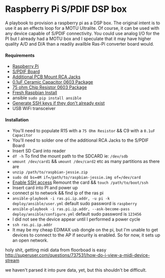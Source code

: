 # Raspberry Pi S/PDIF DSP box
A playbook to provision a raspberry pi as a DSP box.  The original intent is to use it as an effects loop for a MOTU Ultralite.  Of course, it can be used with any device capable of S/PDIF connectivity.  You could use analog I/O for the PI but I already had a MOTU box and I speculate that it may have higher quality A/D and D/A than a readily availble Ras-Pi converter board would.

#### Requirements
-  [Raspberry Pi](https://www.amazon.com/Raspberry-Pi-RASP-PI-3-Model-Motherboard/dp/B01CD5VC92)
-  [S/PDIF Board](https://www.hifiberry.com/products/digiplus/)
-  [Additional PCB Mount RCA Jacks](https://www.hifiberry.com/shop/accessories/rca-jack-pcb-mount-1-pair/)
-  [0.1uF Ceramic Capacitor 0603 Package](http://www.digikey.com/product-detail/en/yageo/CC0603ZRY5V9BB104/311-1343-1-ND/2103127)
-  [75 ohm Chip Resistor 0603 Package](http://www.digikey.com/product-detail/en/yageo/RC0603JR-0775RL/311-75GRCT-ND/729774)
-  [Fresh Raspbian Install](https://www.raspberrypi.org/downloads/raspbian/)
-  ansible `sudo pip install ansible`
-  [Generate SSH keys if they don't already exist](https://help.github.com/articles/generating-an-ssh-key/)
-  USB WiFi transceiver

#### Installation
-  You'll need to populate R15 with a `75 Ohm Resistor` && C9 with a `0.1uF Capacitor`
-  You'll need to solder one of the additional RCA Jacks to the S/PDIF Board
-  Insert SD Card into reader
-  `df -h` To find the mount path to the SDCARD ie: `/dev/sdb`
-  `umount /dev/card1` && `umount /dev/card2` etc as many partitions as there are
-  `unzip /path/to/raspbian-jessie.zip`
-  `sudo dd bs=4M if=/path/to/raspbian-jessie.img of=/dev/card`
-  [Enable SSH access](http://raspberrypi.stackexchange.com/a/58479) Remount the card && `touch /path/to/boot/ssh`
-  Insert card into PI and power up
-  connect pi to network && find ip of the ras pi
-  `ansible-playbook -i ras.pi.ip.addr, -u pi -k deploy/ansible/user.yml` default sudo password is `raspberry`
-  `ansible-playbook -i ras.pi.ip.addr, --ask-become-pass deploy/ansible/configure.yml` default sudo password is `123456`
-  I did not see the device appear until I performed a power cycle
-  `ssh ras.pi.ip.addr`
- It may be my cheap EDIMAX usb dongle on the pi, but I'm unable to get devices to connect to the AP if security is enabled.  So for now, it sets up an open network.


holy shit, getting midi data from floorboad is easy
http://superuser.com/questions/737531/how-do-i-view-a-midi-device-stream

we haven't parsed it into pure data, yet, but this shouldn't be difficult.
 

